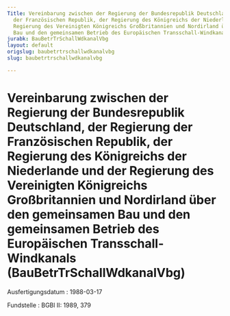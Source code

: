 ```yaml
---
Title: Vereinbarung zwischen der Regierung der Bundesrepublik Deutschland, der Regierung
  der Französischen Republik, der Regierung des Königreichs der Niederlande und der
  Regierung des Vereinigten Königreichs Großbritannien und Nordirland über den gemeinsamen
  Bau und den gemeinsamen Betrieb des Europäischen Transschall-Windkanals
jurabk: BauBetrTrSchallWdkanalVbg
layout: default
origslug: baubetrtrschallwdkanalvbg
slug: baubetrtrschallwdkanalvbg

---
```


# Vereinbarung zwischen der Regierung der Bundesrepublik Deutschland, der Regierung der Französischen Republik, der Regierung des Königreichs der Niederlande und der Regierung des Vereinigten Königreichs Großbritannien und Nordirland über den gemeinsamen Bau und den gemeinsamen Betrieb des Europäischen Transschall-Windkanals (BauBetrTrSchallWdkanalVbg)

Ausfertigungsdatum
:   1988-03-17

Fundstelle
:   BGBl II: 1989, 379

